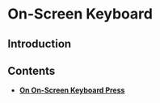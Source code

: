 # On-Screen Keyboard

## Introduction


## Contents

* [**On On-Screen Keyboard Press**](ononscreenkeyboardpressed.md)
